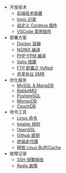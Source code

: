 * 开发技术
    * [前端技术收藏](pages/dev/front)
    * [Ionic 记录](pages/dev/ionic)
    * [自定义 Cordova 插件](pages/dev/plugman)
    * [VSCode 常用插件](pages/dev/vscode)
* 部署方案
    * [Docker 容器](pages/deploy/docker)
    * [NGINX 编译](pages/deploy/nginx)
    * [PHP-FPM 编译](pages/deploy/php-fpm)
    * [Satis 搭建](pages/deploy/satis)
    * [FTP 配置之 Vsftpd](pages/deploy/vsftp)
    * [共享协议 SMB](pages/deploy/smb)
* 优化服务
    * [MySQL & MariaDB](pages/service/mysql_mariadb)
    * [RabbitMQ](pages/service/rabbitmq)
    * [PostgreSQL](pages/service/pgsql)
    * [MongoDB](pages/service/mongodb)
    * [CouchDB](pages/service/couchdb)
* 命令工具
    * [Linux 命令](pages/shell/linux)
    * [Iptable 规则](pages/shell/iptable)
    * [OpenSSL](pages/shell/openssl)
    * [Github 密钥](pages/shell/git_ssh)
    * [终端走代理](pages/shell/proxy)
    * [释放 Linux Buff/Cache](pages/shell/buff_cache)
* 故障记录
    * [SSH 频繁掉线](pages/note/ssh_disconnect)
    * [Redis 故障](pages/note/redis_rdb)
